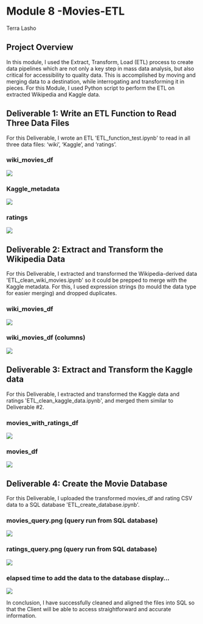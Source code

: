 # Module 8 -Movies-ETL
Terra Lasho

## Project Overview
In this module, I used the Extract, Transform, Load (ETL) process to create data pipelines which are not only a key step in mass data analysis, but also critical for accessibility to quality data.  This is accomplished by moving and merging data to a destination, while interrogating and transforming it in pieces. For this Module, I used Python script to perform the ETL on extracted Wikipedia and Kaggle data. 
## Deliverable 1: Write an ETL Function to Read Three Data Files
For this Deliverable, I wrote an ETL 'ETL_function_test.ipynb' to read in all three data files: ‘wiki’, ‘Kaggle’, and ‘ratings’.
### wiki_movies_df  
![](https://github.com/Beetleee/Movies_ETL/blob/main/Resources/D1_wiki.png)

### Kaggle_metadata

![](https://github.com/Beetleee/Movies_ETL/blob/main/Resources/D1_kaggle.png)

### ratings

![](https://github.com/Beetleee/Movies_ETL/blob/main/Resources/D1_ratings.png)

## Deliverable 2: Extract and Transform the Wikipedia Data
For this Deliverable, I extracted and transformed the Wikipedia-derived data 'ETL_clean_wiki_movies.ipynb' so it could be prepped to merge with the Kaggle metadata.  For this, I used expression strings (to mould the data type for easier merging) and dropped duplicates.
### wiki_movies_df  
![](https://github.com/Beetleee/Movies_ETL/blob/main/Resources/D2_wiki.png)

### wiki_movies_df (columns)

![](https://github.com/Beetleee/Movies_ETL/blob/main/Resources/D2_wiki2.png)

## Deliverable 3: Extract and Transform the Kaggle data
For this Deliverable, I extracted and transformed the Kaggle data and ratings 'ETL_clean_kaggle_data.ipynb', and merged them similar to Deliverable #2.
### movies_with_ratings_df  
![](https://github.com/Beetleee/Movies_ETL/blob/main/Resources/D3_movies3.png)

### movies_df

![](https://github.com/Beetleee/School_District_Analysis/blob/main/resources/percentages_on_new.png)

## Deliverable 4: Create the Movie Database

For this Deliverable, I uploaded the transformed movies_df and rating CSV data to a SQL database 'ETL_create_database.ipynb'.

### movies_query.png (query run from SQL database)
![](https://github.com/Beetleee/Movies_ETL/blob/main/Resources/movies_query.png)

### ratings_query.png (query run from SQL database)
![](https://github.com/Beetleee/School_District_Analysis/blob/main/resources/percentages_on_new.png)

### elapsed time to add the data to the database display…
![](https://github.com/Beetleee/School_District_Analysis/blob/main/resources/percentages_on_new.png)

In conclusion, I have successfully cleaned and aligned the files into SQL so that the Client will be able to access straightforward and accurate information.
